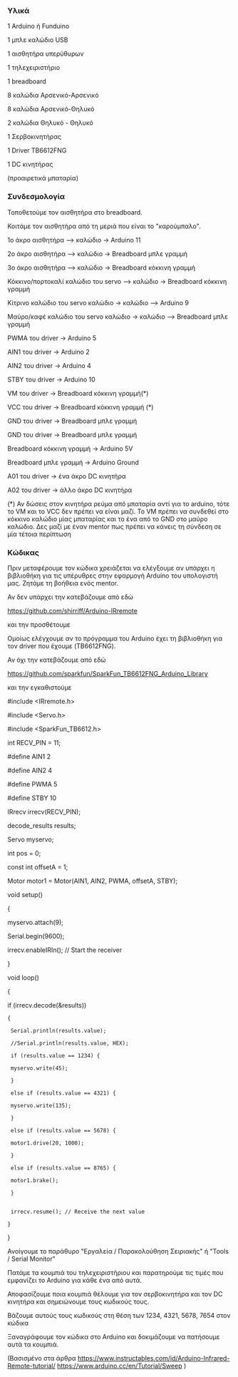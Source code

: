 ### Υλικά

1 Arduino ή Funduino

1 μπλε καλώδιο USB

1 αισθητήρα υπερύθυρων

1 τηλεχειριστήριο

1 breadboard

8 καλώδια Αρσενικό-Αρσενικό

8 καλώδια Αρσενικό-Θηλυκό

2 καλώδια Θηλυκό - Θηλυκό

1 Σερβοκινητήρας

1 Driver TB6612FNG

1 DC κινητήρας

(προαιρετικά μπαταρία)



### Συνδεσμολογία

Τοποθετούμε τον αισθητήρα στο breadboard.

Κοιτάμε τον αισθητήρα από τη μεριά που είναι το "καρούμπαλο".

1ο άκρο αισθητήρα –> καλώδιο -> Arduino 11

2o άκρο αισθητήρα –> καλώδιο -> Breadboard μπλε γραμμή

3o άκρο αισθητήρα –> καλώδιο -> Breadboard κόκκινη γραμμή

Κόκκινο/πορτοκαλί καλώδιο του servo –> καλώδιο -> Breadboard κόκκινη γραμμή

Κίτρινο καλώδιο του servo καλώδιο -> καλώδιο –> Arduino 9

Μαύρο/καφέ καλώδιο του servo καλώδιο -> καλώδιο –> Breadboard μπλε γραμμή

PWMA του driver -> Arduino 5

AIN1 του driver -> Arduino 2

AIN2 του driver -> Arduino 4

STBY του driver -> Arduino 10

VM του driver -> Breadboard κόκκινη γραμμή(*)

VCC του driver -> Breadboard κόκκινη γραμμή (*)

GND του driver -> Breadboard μπλε γραμμή

GND του driver -> Breadboard μπλε γραμμή

Breadboard κόκκινη γραμμή -> Arduino 5V

Breadboard μπλε γραμμή -> Arduino Ground

A01 του driver -> ένα άκρο DC κινητήρα

A02 του driver -> άλλο άκρο DC κινητήρα

(*) Αν δώσεις στον κινητήρα ρεύμα από μπαταρία αντί για το arduino, τότε το VM και το VCC δεν πρέπει να είναι μαζί.
Το VM πρέπει να συνδεθεί στο κόκκινο καλώδιο μίας μπαταρίας και το ένα από το GND στο μαύρο καλώδιο.
Δες μαζί με έναν mentor πως πρέπει να κάνεις τη σύνδεση σε μία τέτοια περίπτωση


### Κώδικας

Πριν μεταφέρουμε τον κώδικα χρειάζεται να ελέγξουμε αν υπάρχει η βιβλιοθήκη για τις υπέρυθρες στην εφαρμογή Arduino του υπολογιστή μας. Ζητάμε τη βοήθεια ενός mentor.

Αν δεν υπάρχει την κατεβάζουμε από εδώ

https://github.com/shirriff/Arduino-IRremote

και την προσθέτουμε

Ομοίως ελέγχουμε αν το πρόγραμμα του Arduino έχει τη βιβλιοθήκη για τον driver που έχουμε (TB6612FNG).

Αν όχι την κατεβάζουμε από εδώ

https://github.com/sparkfun/SparkFun_TB6612FNG_Arduino_Library

και την εγκαθιστούμε


#include <IRremote.h>

#include <Servo.h>

#include <SparkFun_TB6612.h>

int RECV_PIN = 11;

#define AIN1 2

#define AIN2 4

#define PWMA 5

#define STBY 10

IRrecv irrecv(RECV_PIN);

decode_results results;

Servo myservo;

int pos = 0;

const int offsetA = 1;

Motor motor1 = Motor(AIN1, AIN2, PWMA, offsetA, STBY);


void setup()

{

  myservo.attach(9);

  Serial.begin(9600);
  
  irrecv.enableIRIn(); // Start the receiver
  
}



void loop()

{

  if (irrecv.decode(&results))
  
    {
    
     Serial.println(results.value);
     
     //Serial.println(results.value, HEX);
     
     if (results.value == 1234) {
     
     myservo.write(45); 
     
     }
     
     else if (results.value == 4321) {
     
     myservo.write(135); 
     
     }

     else if (results.value == 5678) {
     
     motor1.drive(20, 1000); 
     
     }

     else if (results.value == 8765) {
     
     motor1.brake(); 
     
     }


     irrecv.resume(); // Receive the next value
     
    }
    
}


Ανοίγουμε το παράθυρο "Εργαλεία / Παρακολούθηση Σειριακής" ή "Tools / Serial Monitor"

Πατάμε τα κουμπιά του τηλεχειριστήριου και παρατηρούμε τις τιμές που εμφανίζει το Arduino για κάθε ένα από αυτά.

Αποφασίζουμε ποια κουμπιά θέλουμε για τον σερβοκινητήρα και τον DC κινητήρα και σημειώνουμε τους κωδικούς τους.

Βάζουμε αυτούς τους κωδικούς στη θέση των 1234, 4321, 5678, 7654 στον κώδικα

Ξαναγράφουμε τον κώδικα στο Arduino και δοκιμάζουμε να πατήσουμε αυτά τα κουμπιά.



(Βασισμένο στα άρθρα
https://www.instructables.com/id/Arduino-Infrared-Remote-tutorial/
https://www.arduino.cc/en/Tutorial/Sweep
)
